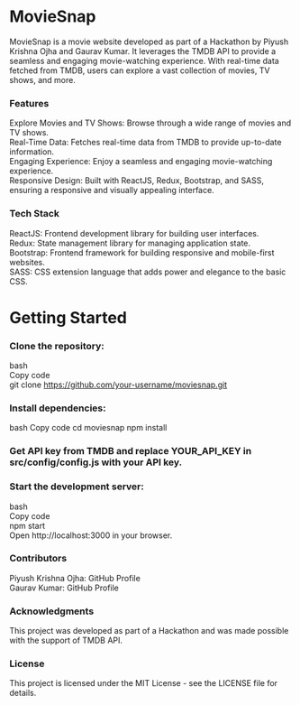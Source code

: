 <h1 align="left">MovieSnap</h1>
MovieSnap is a movie website developed as part of a Hackathon by Piyush Krishna Ojha and Gaurav Kumar. It leverages the TMDB API to provide a seamless and engaging movie-watching experience. With real-time data fetched from TMDB, users can explore a vast collection of movies, TV shows, and more.

### Features
Explore Movies and TV Shows: Browse through a wide range of movies and TV shows.<br>
Real-Time Data: Fetches real-time data from TMDB to provide up-to-date information.<br>
Engaging Experience: Enjoy a seamless and engaging movie-watching experience.<br>
Responsive Design: Built with ReactJS, Redux, Bootstrap, and SASS, ensuring a responsive and visually appealing interface.<br>
### Tech Stack
ReactJS: Frontend development library for building user interfaces.<br>
Redux: State management library for managing application state.<br>
Bootstrap: Frontend framework for building responsive and mobile-first websites.<br>
SASS: CSS extension language that adds power and elegance to the basic CSS.<br>
# Getting Started
### Clone the repository:
bash<br>
Copy code<br>
git clone https://github.com/your-username/moviesnap.git<br>
### Install dependencies:
bash
Copy code
cd moviesnap
npm install
### Get API key from TMDB and replace YOUR_API_KEY in src/config/config.js with your API key.

### Start the development server:

bash<br>
Copy code<br>
npm start<br>
Open http://localhost:3000 in your browser.<br>
### Contributors
Piyush Krishna Ojha: GitHub Profile<br>
Gaurav Kumar: GitHub Profile<br>
### Acknowledgments
This project was developed as part of a Hackathon and was made possible with the support of TMDB API.

### License
This project is licensed under the MIT License - see the LICENSE file for details.

